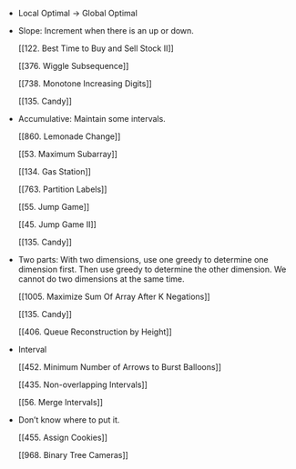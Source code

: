 - Local Optimal → Global Optimal
- Slope: Increment when there is an up or down. 
    
    [[122. Best Time to Buy and Sell Stock II]]
    
    [[376. Wiggle Subsequence]]
    
    [[738. Monotone Increasing Digits]]
    
    [[135. Candy]]
    
- Accumulative: Maintain some intervals. 
    
    [[860. Lemonade Change]]
    
    [[53. Maximum Subarray]]
    
    [[134. Gas Station]]
    
    [[763. Partition Labels]]
    
    [[55. Jump Game]]
    
    [[45. Jump Game II]]
    
    [[135. Candy]]
    
- Two parts: With two dimensions, use one greedy to determine one dimension first. Then use greedy to determine the other dimension. We cannot do two dimensions at the same time. 
    
    [[1005. Maximize Sum Of Array After K Negations]]
    
    [[135. Candy]]
    
    [[406. Queue Reconstruction by Height]]
    
- Interval
    
    [[452. Minimum Number of Arrows to Burst Balloons]]
    
    [[435. Non-overlapping Intervals]]
    
    [[56. Merge Intervals]]
    
- Don’t know where to put it.
    
    [[455. Assign Cookies]]
    
    [[968. Binary Tree Cameras]]